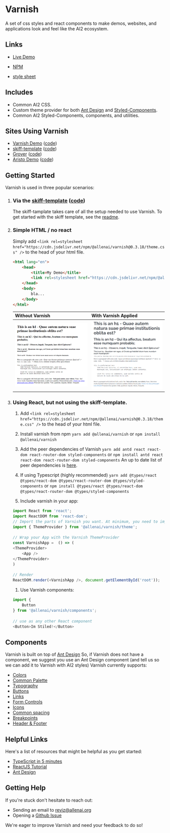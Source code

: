 # Varnish

A set of css styles and react components to make demos, websites, and applications look and feel like the AI2 ecosystem.

## Links

* [Live Demo](https://varnish.staging.apps.allenai.org/)

* [NPM](https://www.npmjs.com/package/@allenai/varnish)
* [style sheet](https://cdn.jsdelivr.net/npm/@allenai/varnish@0.3.18/theme.css)

## Includes

* Common AI2 CSS.
* Custom theme provider for both [Ant Design](https://ant.design) and [Styled-Components](https://www.styled-components.com/).
* Common AI2 Styled-Components, components, and utilities.

## Sites Using Varnish

* [Varnish Demo](https://varnish.staging.apps.allenai.org/) ([code](https://github.com/allenai/varnish/tree/master/ui/src/demo))
* [skiff-template](https://skiff-template.apps.allenai.org/) ([code](https://github.com/allenai/skiff-template/tree/master/ui))
* [Grover](https://grover.apps.allenai.org/) ([code](https://github.com/allenai/grover-demo/tree/master/ui))
* [Aristo Demo](https://aristo-demo-2019.apps.allenai.org/) ([code](https://github.com/allenai/aristo-demo-2019/tree/master/ui))


## Getting Started

Varnish is used in three popular scenarios:

1. ### Via the [skiff-template](https://skiff-template.apps.allenai.org/) ([code](https://github.com/allenai/skiff-template/tree/master/ui))

    The skiff-tamplate takes care of all the setup needed to use Varnish.  To get started with the skiff template, see the [readme](https://github.com/allenai/skiff-template/blob/master/README.md).

1. ### Simple HTML / no react

    Simply add `<link rel=stylesheet href="https://cdn.jsdelivr.net/npm/@allenai/varnish@0.3.18/theme.css" />` to the head of your html file.


    ```html
    <html lang="en">
        <head>
            <title>My Demo</title>
            <link rel=stylesheet href="https://cdn.jsdelivr.net/npm/@allenai/varnish@0.3.18/theme.css" />
        </head>
        <body>
            bla...
        </body>
    </html>
    ```

    | Without Varnish | With Varnish Applied |
    | ----------- | ----------- |
    | <img src="./before.png" alt="without varnish"> | <img src="./after.png" alt="without varnish"> |

1. ### Using React, but **not** using the skiff-template.

    1. Add `<link rel=stylesheet href="https://cdn.jsdelivr.net/npm/@allenai/varnish@0.3.18/theme.css" />` to the head of your html file.

    1. Install varnish from npm
    ```yarn add @allenai/varnish```
    or ```npm install @allenai/varnish```

    1. Add the peer dependencies of Varnish
    ```yarn add antd react react-dom react-router-dom styled-components```
    or ```npm install antd react react-dom react-router-dom styled-components```
    An up to date list of peer dependencies is [here](https://github.com/allenai/varnish/blob/master/ui/package.json#L27).

    1. If using Typescript (highly recommended)
    ```yarn add @types/react @types/react-dom @types/react-router-dom @types/styled-components```
    or ```npm install @types/react @types/react-dom @types/react-router-dom @types/styled-components```

    1. Include varnish in your app:

    ```typescript
    import React from 'react';
    import ReactDOM from 'react-dom';
    // Import the parts of Varnish you want. At minimum, you need to import the ThemeProvider
    import { ThemeProvider } from '@allenai/varnish/theme';

    // Wrap your App with the Varnish ThemeProvider
    const VarnishApp =  () => (
    <ThemeProvider>
        <App />
    </ThemeProvider>
    )

    // Render
    ReactDOM.render(<VarnishApp />, document.getElementById('root'));
    ```

    1. Use Varnish components:

    ```typescript
    import {
        Button
    } from '@allenai/varnish/components';

    // use as any other React component
    <Button>Im Stiled!</Button>
    ```

## Components

Varnish is built on top of [Ant Design](https://ant.design/components/)
So, if Varnish does not have a component, we suggest you use an Ant Design component (and tell us so we can add it to Varnish with AI2 styles)
Varnish currently supports:

* [Colors](https://varnish.staging.apps.allenai.org/design/colors)
* [Common Palette](https://varnish.staging.apps.allenai.org/design/palette)
* [Typography](https://varnish.staging.apps.allenai.org/design/typography)
* [Buttons](https://varnish.staging.apps.allenai.org/design/buttons)
* [Links](https://varnish.staging.apps.allenai.org/design/links)
* [Form Controls](https://varnish.staging.apps.allenai.org/design/forms)
* [Icons](https://varnish.staging.apps.allenai.org/design/icons)
* [Common spacing](https://varnish.staging.apps.allenai.org/design/spacing)
* [Breakpoints](https://varnish.staging.apps.allenai.org/design/breakpoints)
* [Header & Footer](https://varnish.staging.apps.allenai.org/design/header)

## Helpful Links

Here's a list of resources that might be helpful as you get started:

* [TypeScript in 5 minutes](https://www.typescriptlang.org/docs/handbook/typescript-in-5-minutes.html)
* [ReactJS Tutorial](https://reactjs.org/tutorial/tutorial.html)
* [Ant Design](https://ant.design)

## Getting Help

If you're stuck don't hesitate to reach out:

* Sending an email to [reviz@allenai.org](mailto:reviz@allenai.org)
* Opening a [Github Issue](https://github.com/allenai/varnish/issues/new/choose)

We're eager to improve Varnish and need your feedback to do so!
